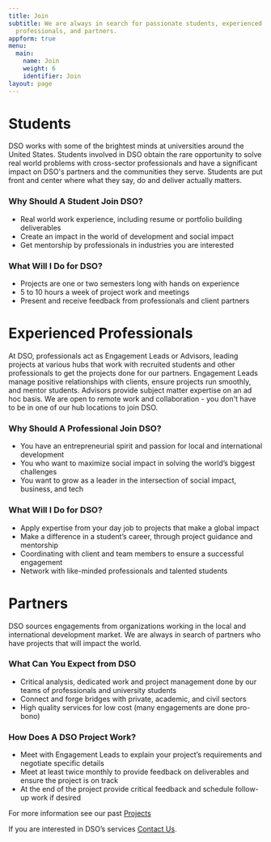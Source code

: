 ```yaml
---
title: Join
subtitle: We are always in search for passionate students, experienced
  professionals, and partners.
appform: true
menu:
  main:
    name: Join
    weight: 6
    identifier: Join
layout: page
---
```

# Students

DSO works with some of the brightest minds at universities around the United States. Students involved in DSO obtain the rare opportunity to solve real world problems with cross-sector professionals and have a significant impact on DSO's partners and the communities they serve. Students are put front and center where what they say, do and deliver actually matters.

### Why Should A Student Join DSO?

* Real world work experience, including resume or portfolio building deliverables
* Create an impact in the world of development and social impact
* Get mentorship by professionals in industries you are interested

### What Will I Do for DSO?

* Projects are one or two semesters long with hands on experience
* 5 to 10 hours a week of project work and meetings
* Present and receive feedback from professionals and client partners

# Experienced Professionals

At DSO, professionals act as Engagement Leads or Advisors, leading projects at various hubs that work with recruited students and other professionals to get the projects done for our partners. Engagement Leads manage positive relationships with clients, ensure projects run smoothly, and mentor students. Advisors provide subject matter expertise on an ad hoc basis. We are open to remote work and collaboration - you don't have to be in one of our hub locations to join DSO.

### Why Should A Professional Join DSO?

* You have an entrepreneurial spirit and passion for local and international development 
* You who want to maximize social impact in solving the world’s biggest challenges
* You want to grow as a leader in the intersection of social impact, business, and tech

### What Will I Do for DSO?

* Apply expertise from your day job to projects that make a global impact
* Make a difference in a student’s career, through project guidance and mentorship
* Coordinating with client and team members to ensure a successful engagement
* Network with like-minded professionals and talented students

# Partners

DSO sources engagements from organizations working in the local and international development market. We are always in search of partners who have projects that will impact the world. 

### What Can You Expect from DSO

* Critical analysis, dedicated work and project management done by our teams of professionals and university students
* Connect and forge bridges with private, academic, and civil sectors
* High quality services for low cost (many engagements are done pro-bono)

### How Does A DSO Project Work?

* Meet with Engagement Leads to explain your project’s requirements and negotiate specific details
* Meet at least twice monthly to provide feedback on deliverables and  ensure the project is on track
* At the end of the project provide critical feedback and schedule follow-up work if desired

For more information see our past [Projects](/projects/)

If you are interested in DSO’s services [Contact Us](/contact/).